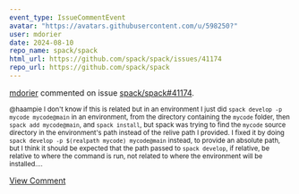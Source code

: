 ```yaml
---
event_type: IssueCommentEvent
avatar: "https://avatars.githubusercontent.com/u/598250?"
user: mdorier
date: 2024-08-10
repo_name: spack/spack
html_url: https://github.com/spack/spack/issues/41174
repo_url: https://github.com/spack/spack
---
```


<a href='https://github.com/mdorier' target='_blank'>mdorier</a> commented on issue <a href='https://github.com/spack/spack/issues/41174' target='_blank'>spack/spack#41174</a>.

<small>@haampie I don't know if this is related but in an environment I just did `spack develop -p mycode mycode@main` in an environment, from the directory containing the `mycode` folder, then `spack add mycode@main`, and `spack install`, but spack was trying to find the `mycode` source directory in the environment's path instead of the relive path I provided. I fixed it by doing `spack develop -p $(realpath mycode) mycode@main` instead, to provide an absolute path, but I think it should be expected that the path passed to `spack develop`, if relative, be relative to where the command is run, not related to where the environment will be installed....</small>

<a href='https://github.com/spack/spack/issues/41174' target='_blank'>View Comment</a>